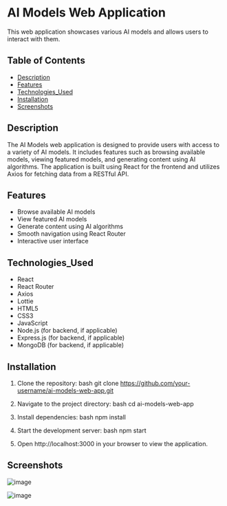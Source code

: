 # AI Models Web Application

This web application showcases various AI models and allows users to interact with them.

## Table of Contents

- [Description](#Description)
- [Features](#Features)
- [Technologies_Used](#Technologies_Used)
- [Installation](#Installation)
- [Screenshots](#Screenshots)

## Description

The AI Models web application is designed to provide users with access to a variety of AI models. It includes features such as browsing available models, viewing featured models, and generating content using AI algorithms. The application is built using React for the frontend and utilizes Axios for fetching data from a RESTful API.

## Features

- Browse available AI models
- View featured AI models
- Generate content using AI algorithms
- Smooth navigation using React Router
- Interactive user interface

## Technologies_Used

- React
- React Router
- Axios
- Lottie
- HTML5
- CSS3
- JavaScript
- Node.js (for backend, if applicable)
- Express.js (for backend, if applicable)
- MongoDB (for backend, if applicable)

## Installation

1. Clone the repository:
    bash
   git clone https://github.com/your-username/ai-models-web-app.git

2. Navigate to the project directory:
    bash
    cd ai-models-web-app

4. Install dependencies:
   bash
     npm install

6. Start the development server:
   bash
     npm start

8. Open http://localhost:3000 in your browser to view the application.

## Screenshots

![image](https://github.com/Pranavsing/text-to-image-ai/assets/98748115/4b23daaf-db2b-4788-9087-320c34739126)

![image](https://github.com/Pranavsing/text-to-image-ai/assets/98748115/67c324d3-764c-4ab2-8701-bad4d425e77d)
